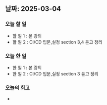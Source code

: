 ## 날짜: 2025-03-04

### 오늘 할 일
- 할 일 1 : 본 강의
- 할 일 2 : CI/CD 입문,실정 section 3,4 듣고 정리

### 오늘 한 일
- 한 일 1 : 본 강의
- 한 일 2 : CI/CD 입문,실정 section 3 듣고 정리

### 오늘의 회고
- 